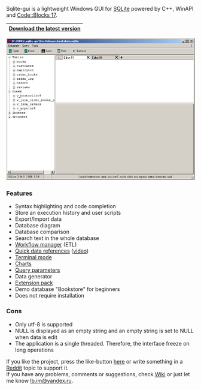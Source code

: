 Sqlite-gui is a lightweight Windows GUI for [SQLite](https://www.sqlite.org/index.html) powered by C++, WinAPI and [Code::Blocks 17](http://www.codeblocks.org/). <br>

|[**Download the latest version**](https://github.com/little-brother/sqlite-gui/releases/latest)|
|-------------------------------------------------------------------------------------------|


![View](resources/demo.webp)


### Features
* Syntax highlighting and code completion
* Store an execution history and user scripts
* Export/Import data
* Database diagram
* Database comparison
* Search text in the whole database
* [Workflow manager](https://github.com/little-brother/sqlite-wf) (ETL)
* [Quick data references](https://github.com/little-brother/sqlite-gui/wiki#quick-references) ([video](https://youtu.be/XL1_lFhzLKo))
* [Terminal mode](https://raw.githubusercontent.com/little-brother/sqlite-gui/master/resources/terminal.webp)
* [Charts](https://github.com/little-brother/sqlite-gui/wiki#charts)
* [Query parameters](https://github.com/little-brother/sqlite-gui/wiki#query-parameters)
* Data generator
* [Extension pack](https://github.com/little-brother/sqlite-gui/wiki#extensions)
* Demo database "Bookstore" for beginners
* Does not require installation

### Cons
* Only utf-8 is supported
* NULL is displayed as an empty string and an empty string is set to NULL when data is edit
* The application is a single threaded. Therefore, the interface freeze on long operations

If you like the project, press the like-button [here](https://alternativeto.net/software/sqlite-gui/) or write something in a [Reddit](https://www.reddit.com/r/sqlite/comments/iaao8x/a_new_lightweight_sqlite_tool_for_windows/) topic to support it.<br>
If you have any problems, comments or suggestions, check [Wiki](https://github.com/little-brother/sqlite-gui/wiki) or just let me know <a href="mailto:lb.im@yandex.ru?subject=sqlite-gui">lb.im@yandex.ru</a>.
